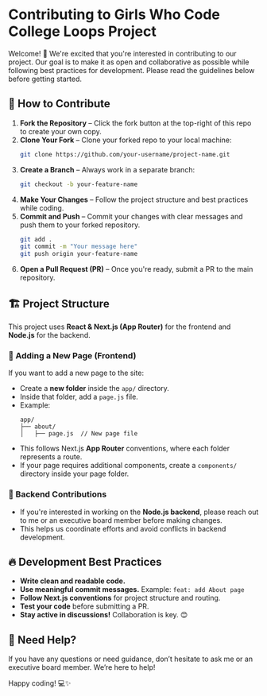 # Contributing to Girls Who Code College Loops Project

Welcome! 🎉 We're excited that you're interested in contributing to our project. Our goal is to make it as open and collaborative as possible while following best practices for development. Please read the guidelines below before getting started.

## 🚀 How to Contribute
1. **Fork the Repository** – Click the fork button at the top-right of this repo to create your own copy.
2. **Clone Your Fork** – Clone your forked repo to your local machine:
   ```sh
   git clone https://github.com/your-username/project-name.git
   ```
3. **Create a Branch** – Always work in a separate branch:
   ```sh
   git checkout -b your-feature-name
   ```
4. **Make Your Changes** – Follow the project structure and best practices while coding.
5. **Commit and Push** – Commit your changes with clear messages and push them to your forked repository.
   ```sh
   git add .
   git commit -m "Your message here"
   git push origin your-feature-name
   ```
6. **Open a Pull Request (PR)** – Once you're ready, submit a PR to the main repository.

## 🏗 Project Structure
This project uses **React & Next.js (App Router)** for the frontend and **Node.js** for the backend.

### 📄 Adding a New Page (Frontend)
If you want to add a new page to the site:
- Create a **new folder** inside the `app/` directory.
- Inside that folder, add a `page.js` file.
- Example:
  ```
  app/
  ├── about/
  │   ├── page.js  // New page file
  ```
- This follows Next.js **App Router** conventions, where each folder represents a route.
- If your page requires additional components, create a `components/` directory inside your page folder.

### 🔧 Backend Contributions
- If you're interested in working on the **Node.js backend**, please reach out to me or an executive board member before making changes.
- This helps us coordinate efforts and avoid conflicts in backend development.

## 🔥 Development Best Practices
- **Write clean and readable code.**
- **Use meaningful commit messages.** Example: `feat: add About page`
- **Follow Next.js conventions** for project structure and routing.
- **Test your code** before submitting a PR.
- **Stay active in discussions!** Collaboration is key. 😊

## 📢 Need Help?
If you have any questions or need guidance, don’t hesitate to ask me or an executive board member. We’re here to help!

Happy coding! 💻✨

